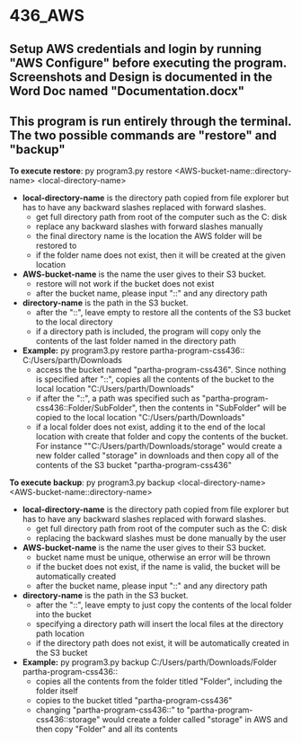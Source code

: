 # 436_AWS

## Setup AWS credentials and login by running "AWS Configure" before executing the program. Screenshots and Design is documented in the Word Doc named "Documentation.docx"

## This program is run entirely through the terminal. The two possible commands are "restore" and "backup"

**To execute restore**: py program3.py restore &lt;AWS-bucket-name::directory-name&gt; &lt;local-directory-name&gt;
- **local-directory-name** is the directory path copied from file explorer but has to have any backward slashes replaced with forward slashes.
    - get full directory path from root of the computer such as the C: disk
    - replace any backward slashes with forward slashes manually
    - the final directory name is the location the AWS folder will be restored to
    - if the folder name does not exist, then it will be created at the given location
- **AWS-bucket-name** is the name the user gives to their S3 bucket.
    - restore will not work if the bucket does not exist
    - after the bucket name, please input "::" and any directory path
- **directory-name** is the path in the S3 bucket.
    - after the "::", leave empty to restore all the contents of the S3 bucket to the local directory
    - if a directory path is included, the program will copy only the contents of the last folder named in the directory path
- **Example:** py program3.py restore partha-program-css436:: C:/Users/parth/Downloads
    - access the bucket named "partha-program-css436". Since nothing is specified after "::", copies all the contents of the bucket to the local location "C:/Users/parth/Downloads"
    - if after the "::", a path was specified such as "partha-program-css436::Folder/SubFolder", then the contents in "SubFolder" will be copied to the local location "C:/Users/parth/Downloads"
    - if a local folder does not exist, adding it to the end of the local location with create that folder and copy the contents of the bucket. For instance ""C:/Users/parth/Downloads/storage" would create a new folder called "storage" in downloads and then copy all of the contents of the S3 bucket "partha-program-css436"

**To execute backup**: py program3.py backup &lt;local-directory-name&gt; &lt;AWS-bucket-name::directory-name&gt;
- **local-directory-name** is the directory path copied from file explorer but has to have any backward slashes replaced with forward slashes.
    - get full directory path from root of the computer such as the C: disk
    - replacing the backward slashes must be done manually by the user
- **AWS-bucket-name** is the name the user gives to their S3 bucket.
    - bucket name must be unique, otherwise an error will be thrown
    - if the bucket does not exist, if the name is valid, the bucket will be automatically created
    - after the bucket name, please input "::" and any directory path
- **directory-name** is the path in the S3 bucket.
    - after the "::", leave empty to just copy the contents of the local folder into the bucket
    - specifying a directory path will insert the local files at the directory path location
    - if the directory path does not exist, it will be automatically created in the S3 bucket
- **Example:** py program3.py backup C:/Users/parth/Downloads/Folder partha-program-css436::
    - copies all the contents from the folder titled "Folder", including the folder itself
    - copies to the bucket titled "partha-program-css436"
    - changing "partha-program-css436::" to "partha-program-css436::storage" would create a folder called "storage" in AWS and then copy "Folder" and all its contents